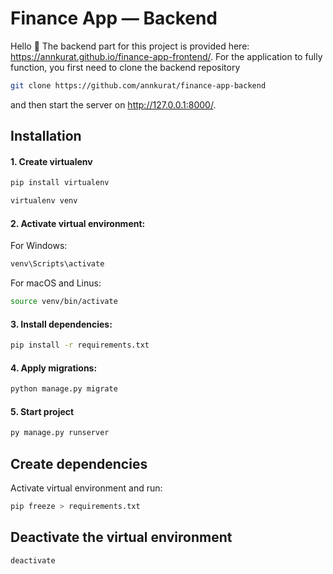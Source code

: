 # Finance App — Backend

Hello 👋
The backend part for this project is provided here: https://annkurat.github.io/finance-app-frontend/. For the application to fully function, you first need to clone the backend repository

```bash
git clone https://github.com/annkurat/finance-app-backend
```

and then start the server on http://127.0.0.1:8000/.

## Installation

#### 1. Create virtualenv

```bash
pip install virtualenv
```

```bash
virtualenv venv
```

#### 2. Activate virtual environment:

For Windows:

```bash
venv\Scripts\activate
```

For macOS and Linus:

```bash
source venv/bin/activate
```

#### 3. Install dependencies:

```bash
pip install -r requirements.txt
```

#### 4. Apply migrations:

```bash
python manage.py migrate
```

#### 5. Start project

```bash
py manage.py runserver
```

## Create dependencies

Activate virtual environment and run:

```bash
pip freeze > requirements.txt
```

## Deactivate the virtual environment

```bash
deactivate
```
